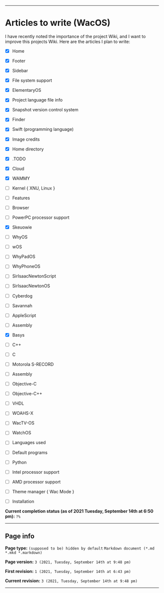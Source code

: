 
***

# Articles to write (WacOS)

I have recently noted the importance of the project Wiki, and I want to improve this projects Wiki. Here are the articles I plan to write:

- [x] Home

- [x] Footer

- [x] Sidebar

- [x] File system support

- [x] ElementaryOS

- [x] Project language file info

- [x] Snapshot version control system

- [x] Finder

- [x] Swift (programming language)

- [x] Image credits

- [x] Home directory

- [x] .TODO

- [x] Cloud

- [x] WAMMY

- [ ] Kernel { XNU, Linux }

- [ ] Features

- [ ] Browser

- [ ] PowerPC processor support

- [x] Skeuowie

- [ ] WhyOS

- [ ] wOS

- [ ] WhyPadOS

- [ ] WhyPhoneOS

- [ ] SirIsaacNewtonScript

- [ ] SirIsaacNewtonOS

- [ ] Cyberdog

- [ ] Savannah

- [ ] AppleScript

- [ ] Assembly

- [x] Basys

- [ ] C++

- [ ] C

- [ ] Motorola S-RECORD

- [ ] Assembly

- [ ] Objective-C

- [ ] Objective-C++

- [ ] VHDL

- [ ] WOAHS-X

- [ ] WacTV-OS

- [ ] WatchOS

- [ ] Languages used

- [ ] Default programs

- [ ] Python

- [ ] Intel processor support

- [ ] AMD processor support

- [ ] Theme manager { Wac Mode }

- [ ] Installation


**Current completion status (as of 2021 Tuesday, September 14th at 6:50 pm):** `?%`

***

## Page info

**Page type:** `(supposed to be) hidden by default` `Markdown document (*.md *.mkd *.markdown)`

**Page version:** `3 (2021, Tuesday, September 14th at 9:48 pm)`

**First revision:** `1 (2021, Tuesday, September 14th at 6:43 pm)`

**Current revision:** `3 (2021, Tuesday, September 14th at 9:48 pm)`

***
